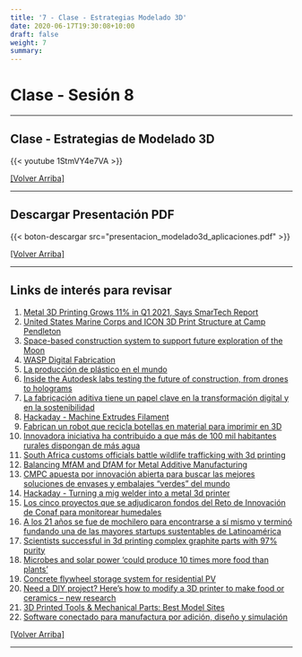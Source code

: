 ```yaml
---
title: '7 - Clase - Estrategias Modelado 3D'
date: 2020-06-17T19:30:08+10:00
draft: false
weight: 7
summary: 
---
```


# Clase - Sesión 8

---

## Clase - Estrategias de Modelado 3D

{{< youtube 1StmVY4e7VA >}}

[[Volver Arriba]](#top)

---

## Descargar Presentación PDF

{{< boton-descargar src="presentacion_modelado3d_aplicaciones.pdf" >}}

[[Volver Arriba]](#top)

---

## Links de interés para revisar

1. [Metal 3D Printing Grows 11% in Q1 2021, Says SmarTech Report](https://3dprint.com/283062/metal-3d-printing-grows-11-in-q1-2021-says-smartech-report/)
2. [United States Marine Corps and ICON 3D Print Structure at Camp Pendleton](https://www.iconbuild.com/updates/united-states-marine-corps-and-icon-3d-print-structure-at-camp-pendleton)
3. [Space-based construction system to support future exploration of the Moon](https://webcursos.uai.cl/Space-based%20construction%20system%20to%20support%20future%20exploration%20of%20the%20Moon)
4. [WASP Digital Fabrication](https://www.3dwasp.com/en/digital-fabrication/)
5. [La producción de plástico en el mundo](https://www.interempresas.net/Plastico/Articulos/355514-La-produccion-de-plastico-en-el-mundo.html)
6. [Inside the Autodesk labs testing the future of construction, from drones to holograms](https://www.fastcompany.com/90652132/inside-the-autodesk-labs-testing-the-future-of-construction-from-drones-to-holograms)
7. [La fabricación aditiva tiene un papel clave en la transformación digital y en la sostenibilidad](https://www.interempresas.net/Fabricacion-aditiva/Articulos/355482-estudio-HP-concluye-fabricacion-aditiva-tiene-papel-clave-transformacion-digital.html)
8. [Hackaday - Machine Extrudes Filament](https://hackaday.com/2021/07/04/machine-extrudes-filament/)
9. [Fabrican un robot que recicla botellas en material para imprimir en 3D](https://www.adslzone.net/noticias/tecnologia/robot-plastico-filamentos-impresion-3d/)
10. [Innovadora iniciativa ha contribuido a que más de 100 mil habitantes rurales dispongan de más agua](https://www.biobiochile.cl/especial/aqui-tierra/noticias/2021/06/30/innovadora-iniciativa-ha-contribuido-a-que-mas-de-100-mil-habitantes-rurales-dispongan-de-mas-agua.shtml)
11. [South Africa customs officials battle wildlife trafficking with 3d printing](https://3dprintingindustry.com/news/south-africa-customs-officials-battle-wildlife-trafficking-with-3d-printing-192340/)
12. [Balancing MfAM and DfAM for Metal Additive Manufacturing](https://www.mmsonline.com/articles/putting-dfam-and-mfam-to-work-for-a-metal-am-part-2)
13. [CMPC apuesta por innovación abierta para buscar las mejores soluciones de envases y embalajes “verdes” del mundo](https://www.df.cl/noticias/df-lab/innovacion-y-startups/cmpc-apuesta-por-innovacion-abierta-para-buscar-las-mejores-soluciones/2021-06-25/183212.html)
14. [Hackaday - Turning a mig welder into a metal 3d printer](https://hackaday.com/2021/06/27/turning-a-mig-welder-into-a-metal-3d-printer/)
15. [Los cinco proyectos que se adjudicaron fondos del Reto de Innovación de Conaf para monitorear humedales](https://www.df.cl/noticias/df-lab/cambio-climatico/los-cinco-proyectos-que-se-adjudicaron-fondos-del-reto-de-innovacion-de/2021-06-23/160902.html)
16. [A los 21 años se fue de mochilero para encontrarse a sí mismo y terminó fundando una de las mayores startups sustentables de Latinoamérica](https://www.entrepreneur.com/article/375055)
17. [Scientists successful in 3d printing complex graphite parts with 97% purity](https://3dprintingindustry.com/news/scientists-successful-in-3d-printing-complex-graphite-parts-with-97-purity-191867/)
18. [Microbes and solar power ‘could produce 10 times more food than plants’](https://www.theguardian.com/environment/2021/jun/21/microbes-and-solar-power-could-produce-10-times-more-food-than-plants)
19. [Concrete flywheel storage system for residential PV](https://www.pv-magazine.com/2021/06/21/concrete-flywheel-storage-system-for-residential-pv/)
20. [Need a DIY project? Here’s how to modify a 3D printer to make food or ceramics – new research](https://theconversation.com/need-a-diy-project-heres-how-to-modify-a-3d-printer-to-make-food-or-ceramics-new-research-162474)
21. [3D Printed Tools & Mechanical Parts: Best Model Sites](https://m.all3dp.com/1/3d-printed-tools-mechnical-parts/)
22. [Software conectado para manufactura por adición, diseño y simulación](https://latinoamerica.autodesk.com/products/netfabb/overview)

[[Volver Arriba]](#top)

---